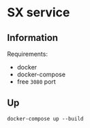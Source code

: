 # SX service

## Information

Requirements:
- docker
- docker-compose
- free `3080` port

## Up

```
docker-compose up --build
```
